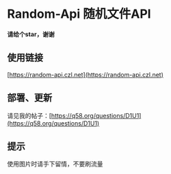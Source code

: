 # Random-Api 随机文件API

**请给个star，谢谢**

## 使用链接

[https://random-api.czl.net](https://random-api.czl.net)

## 部署、更新

请见我的帖子：[https://q58.org/questions/D1U1](https://q58.org/questions/D1U1)


## 提示

使用图片时请手下留情，不要刷流量
                

